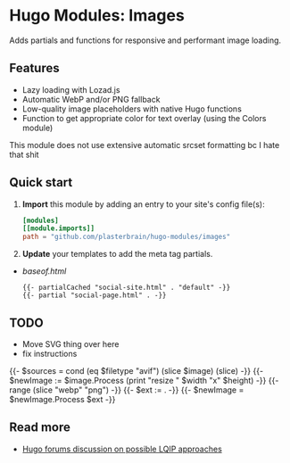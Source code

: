# Hugo Modules: Images
Adds partials and functions for responsive and performant image loading.

## Features
- Lazy loading with Lozad.js
- Automatic WebP and/or PNG fallback
- Low-quality image placeholders with native Hugo functions
- Function to get appropriate color for text overlay (using the Colors module)

This module does not use extensive automatic srcset formatting bc I hate that shit

## Quick start
1. **Import** this module by adding an entry to your site's config file(s):
    ```toml
    [modules]
    [[module.imports]]
    path = "github.com/plasterbrain/hugo-modules/images"
    ```
1. **Update** your templates to add the meta tag partials.
  - *baseof.html*
    ```golang
    {{- partialCached "social-site.html" . "default" -}}
    {{- partial "social-page.html" . -}}
    ```

## TODO
- Move SVG thing over here
- fix instructions

{{- $sources = cond (eq $filetype "avif") (slice $image) (slice) -}}
{{- $newImage := $image.Process (print "resize " $width "x" $height) -}}
{{- range (slice "webp" "png") -}}
  {{- $ext := . -}}
  {{- $newImage = $newImage.Process $ext -}}

## Read more
- [Hugo forums discussion on possible LQIP approaches](https://discourse.gohugo.io/t/low-quality-image-placeholder-lqip-pipes/20259)
